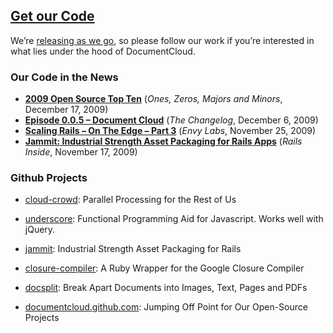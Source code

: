 ## [Get our Code][]

We’re [releasing as we go][], so please follow our work if you’re interested in what lies under the hood of DocumentCloud.

### Our Code in the News

-  
    **[2009 Open Source Top Ten][]** (*Ones, Zeros, Majors and Minors*, December 17, 2009)
-  
    **[Episode 0.0.5 – Document Cloud][]** (*The Changelog*, December 6, 2009)
-  
    **[Scaling Rails – On The Edge – Part 3][]** (*Envy Labs*, November 25, 2009)
-  
    **[Jammit: Industrial Strength Asset Packaging for Rails Apps][]** (*Rails Inside*, November 17, 2009)

### Github Projects

-   [cloud-crowd][]: Parallel Processing for the Rest of Us
-  
    [underscore][]: Functional Programming Aid for Javascript. Works well with jQuery.
-   [jammit][]: Industrial Strength Asset Packaging for Rails
-  
    [closure-compiler][]: A Ruby Wrapper for the Google Closure Compiler
-  
    [docsplit][]: Break Apart Documents into Images, Text, Pages and PDFs
-  
    [documentcloud.github.com][]: Jumping Off Point for Our Open-Source Projects



  [Get our Code]: http://www.documentcloud.org/code/
  [releasing as we go]: http://www.pbs.org/idealab/2009/10/documentcloud-going-open-source-every-step-of-the-way302.html
  [2009 Open Source Top Ten]: http://ozmm.org/posts/2009_open_source_top_ten.html
  [Episode 0.0.5 – Document Cloud]: http://thechangelog.com/post/272530971/episode-0-0-5-document-cloud
  [Scaling Rails – On The Edge – Part 3]: http://blog.envylabs.com/2009/11/scaling-rails-part-3/
  [Jammit: Industrial Strength Asset Packaging for Rails Apps]: http://www.railsinside.com/plugins/354-jammit-industrial-strength-asset-packaging-for-rails-apps.html
  [cloud-crowd]: http://wiki.github.com/documentcloud/cloud-crowd
  [underscore]: http://documentcloud.github.com/underscore/
  [jammit]: http://documentcloud.github.com/jammit/
  [closure-compiler]: http://github.com/documentcloud/closure-compiler
  [docsplit]: http://documentcloud.github.com/docsplit/
  [documentcloud.github.com]: http://documentcloud.github.com/
